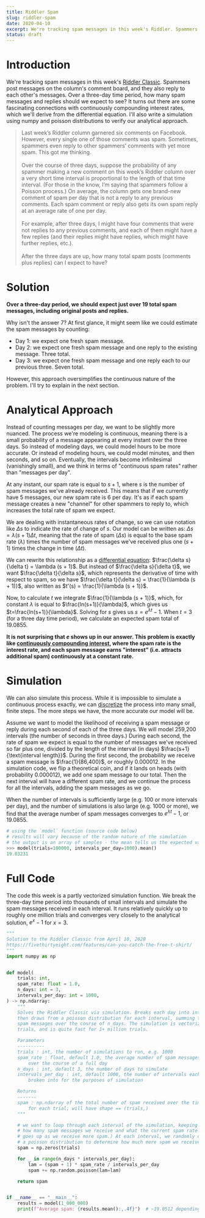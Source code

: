 ```yaml
---
title: Riddler Spam
slug: riddler-spam
date: 2020-04-10
excerpt: We're tracking spam messages in this week's Riddler. Spammers post messages on the column's comment board, and they also reply to each other's messages. Over a three-day time period, how many spam messages and replies should we expect to see? It turns out there are some fascinating connections with continuously compounding interest rates, which we'll derive from the differential equation. I'll also write a simulation using numpy and poisson distributions to verify our analytical approach.
status: draft
---
```


# Introduction

We're tracking spam messages in this week's <a href="https://fivethirtyeight.com/features/can-you-catch-the-free-t-shirt/">Riddler Classic</a>. Spammers post messages on the column's comment board, and they also reply to each other's messages. Over a three-day time period, how many spam messages and replies should we expect to see? It turns out there are some fascinating connections with continuously compounding interest rates, which we'll derive from the differential equation. I'll also write a simulation using numpy and poisson distributions to verify our analytical approach.

<blockquote>
Last week’s Riddler column garnered six comments on Facebook. However, every single one of those comments was spam. Sometimes, spammers even reply to other spammers’ comments with yet more spam. This got me thinking.
<br><br>
Over the course of three days, suppose the probability of any spammer making a new comment on this week’s Riddler column over a very short time interval is proportional to the length of that time interval. (For those in the know, I’m saying that spammers follow a Poisson process.) On average, the column gets one brand-new comment of spam per day that is not a reply to any previous comments. Each spam comment or reply also gets its own spam reply at an average rate of one per day.
<br><br>
For example, after three days, I might have four comments that were not replies to any previous comments, and each of them might have a few replies (and their replies might have replies, which might have further replies, etc.).
<br><br>
After the three days are up, how many total spam posts (comments plus replies) can I expect to have?
</blockquote>

# Solution

**Over a three-day period, we should expect just over 19 total spam messages, including original posts and replies.**

Why isn't the answer 7? At first glance, it might seem like we could estimate the spam messages by counting:

- Day 1: we expect one fresh spam message.
- Day 2: we expect one fresh spam message and one reply to the existing message. Three total.
- Day 3: we expect one fresh spam message and one reply each to our previous three. Seven total.

However, this approach oversimplifies the continuous nature of the problem. I'll try to explain in the next section.

# Analytical Approach

Instead of counting messages per day, we want to be slightly more nuanced. The process we're modeling is continuous, meaning there is a small probability of a message appearing at every instant over the three days. So instead of modeling days, we could model hours to be more accurate. Or instead of modeling hours, we could model minutes, and then seconds, and so on. Eventually, the intervals become infinitesimal (vanishingly small), and we think in terms of "continuous spam rates" rather than "messages per day".

At any instant, our spam rate is equal to $s+1$, where $s$ is the number of spam messages we've already received. This means that if we currently have 5 messages, our new spam rate is 6 per day. It's as if each spam message creates a new "channel" for other spammers to reply to, which increases the total rate of spam we expect.

We are dealing with instantaneous rates of change, so we can use notation like $\Delta s$ to indicate the rate of change of $s$. Our model can be written as: $\Delta s = \lambda(s+1)\Delta t$, meaning that the rate of spam ($\Delta s$) is equal to the base spam rate ($\lambda$) times the number of spam messages we've received plus one ($s + 1$) times the change in time ($\Delta t$).

We can rewrite this relationship as a <a href="https://en.wikipedia.org/wiki/Differential_equation">differential equation</a>: $\frac{\delta s}{\delta t} = \lambda (s + 1)$. But instead of $\frac{\delta s}{\delta t}$, we want $\frac{\delta t}{\delta s}$, which represents the derivative of time with respect to spam, so we have $\frac{\delta t}{\delta s} = \frac{1}{\lambda (s + 1)}$, also written as $t'(s) = \frac{1}{\lambda (s + 1)}$.

Now, to calculate $t$ we integrate $\frac{1}{\lambda (s + 1)}$, which, for constant $\lambda$ is equal to $\frac{ln(s+1)}{\lambda}$, which gives us $t=\frac{ln(s+1)}{\lambda}$. Solving for $s$ gives us $s=e^{\lambda t} - 1$. When $t=3$ (for a three day time period), we calculate an expected spam total of 19.0855.

**It is not surprising that $e$ shows up in our answer. This problem is exactly like <a href="https://en.wikipedia.org/wiki/Compound_interest#Continuous_compounding">continuously compounding interest</a>, where the spam rate is the interest rate, and each spam message earns "interest" (i.e. attracts additional spam) continuously at a constant rate.**

# Simulation

We can also simulate this process. While it is impossible to simulate a continuous process exactly, we can <a href="https://en.wikipedia.org/wiki/Discretization">discretize</a> the process into many small, finite steps. The more steps we have, the more accurate our model will be.

Assume we want to model the likelihood of receiving a spam message or reply during each second of each of the three days. We will model 259,200 intervals (the number of seconds in three days.) During each second, the rate of spam we expect is equal to the number of messages we've received so far plus one, divided by the length of the interval (in days) $\frac{s+1}{\text{interval length}}$. During the first second, the probability we receive a spam message is $\frac{1}{86,400}$, or roughly 0.000012. In the simulation code, we flip a theoretical coin, and if it lands on heads (with probability 0.000012), we add one spam message to our total. Then the next interval will have a different spam rate, and we continue the process for all the intervals, adding the spam messages as we go.

When the number of intervals is sufficiently large (e.g. 100 or more intervals per day), and the number of simulations is also large (e.g. 1000 or more), we find that the average number of spam messages converges to $e^{\lambda t} - 1$, or 19.0855.

```python
# using the `model` function (source code below)
# results will vary because of the random nature of the simulation
# the output is an array of samples - the mean tells us the expected value
>>> model(trials=100000, intervals_per_day=1000).mean()
19.03231
```

# Full Code

The code this week is a partly vectorized simulation function. We break the three-day time period into thousands of small intervals and simulate the spam messages received in each interval. It runs relatively quickly up to roughly one million trials and converges very closely to the analytical solution, $e^x-1$ for $x=3$.

```python
"""
Solution to the Riddler Classic from April 10, 2020
https://fivethirtyeight.com/features/can-you-catch-the-free-t-shirt/
"""
import numpy as np


def model(
    trials: int,
    spam_rate: float = 1.0,
    n_days: int = 3,
    intervals_per_day: int = 1000,
) -> np.ndarray:
    """
    Solves the Riddler Classic via simulation. Breaks each day into intervals,
    then draws from a poisson distribution for each interval, summing the total
    spam messages over the course of n_days. The simulation is vectorized across
    trials, and is quite fast for 1+ million trials.

    Parameters
    ----------
    trials : int, the number of simulations to run, e.g. 1000
    spam_rate : float, default 1.0, the average number of spam messages received
        over the course of a full day
    n_days : int, default 3, the number of days to simulate
    intervals_per_day : int, default 1000, the number of intervals each day is
        broken into for the purposes of simulation

    Returns
    -------
    spam : np.ndarray of the total number of spam received over the time period
        for each trial; will have shape == (trials,)
    """

    # we want to loop through each interval of the simulation, keeping track of
    # how many spam messages we receive and what the current spam rate is (which
    # goes up as we receive more spam.) At each interval, we randomly draw from
    # a poisson distribution to determine how much more spam we receive.
    spam = np.zeros(trials)

    for _ in range(n_days * intervals_per_day):
        lam = (spam + 1) * spam_rate / intervals_per_day
        spam += np.random.poisson(lam=lam)

    return spam


if __name__ == "__main__":
    results = model(1_000_000)
    print(f"Average spam: {results.mean():,.4f}")  # ~19.0512 depending on seed
```
